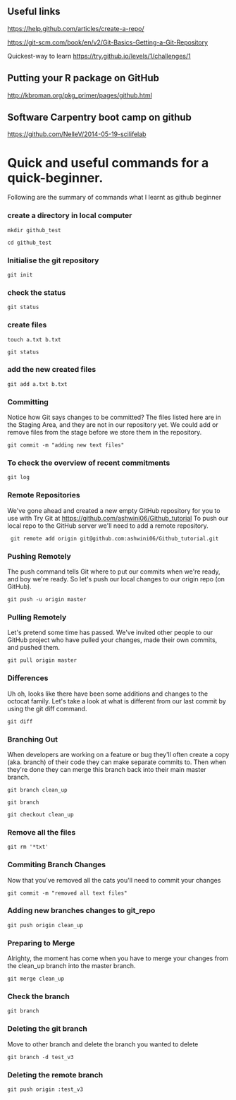 ## Useful links 
https://help.github.com/articles/create-a-repo/

https://git-scm.com/book/en/v2/Git-Basics-Getting-a-Git-Repository

Quickest-way to learn
https://try.github.io/levels/1/challenges/1

## Putting your R package on GitHub

http://kbroman.org/pkg_primer/pages/github.html

## Software Carpentry boot camp on github 
https://github.com/NelleV/2014-05-19-scilifelab

# Quick and useful commands for a quick-beginner.
Following are the summary of commands what I learnt as github beginner


### create a directory in local computer
`mkdir github_test`

`cd github_test`

### Initialise the git repository

`git init`

### check the status

`git status`

### create files

`touch a.txt b.txt`

`git status`

### add the new created files

`git add a.txt b.txt`

### Committing
Notice how Git says changes to be committed? The files listed here are in the Staging Area, and they are not in our repository yet. We could add or remove files from the stage before we store them in the repository.

`git commit -m "adding new text files"`

###  To check the overview of recent commitments
 
`git log`

### Remote Repositories
We've gone ahead and created a new empty GitHub repository for you to use with Try Git at https://github.com/ashwini06/Github_tutorial  To push our local repo to the GitHub server we'll need to add a remote repository.

` git remote add origin git@github.com:ashwini06/Github_tutorial.git`

###  Pushing Remotely
The push command tells Git where to put our commits when we're ready, and boy we're ready. So let's push our local changes to our origin repo (on GitHub).

`git push -u origin master`

###  Pulling Remotely
Let's pretend some time has passed. We've invited other people to our GitHub project who have pulled your changes, made their own commits, and pushed them.

`git pull origin master`

### Differences
Uh oh, looks like there have been some additions and changes to the octocat family. Let's take a look at what is different from our last commit by using the git diff command.

`git diff`

### Branching Out
When developers are working on a feature or bug they'll often create a copy (aka. branch) of their code they can make separate commits to. Then when they're done they can merge this branch back into their main master branch.

`git branch clean_up`

`git branch`

`git checkout clean_up`

### Remove all the files

`git rm '*txt'`

### Commiting Branch Changes
Now that you've removed all the cats you'll need to commit your changes

`git commit -m "removed all text files"`

### Adding new branches changes to git_repo

`git push origin clean_up`

### Preparing to Merge
Alrighty, the moment has come when you have to merge your changes from the clean_up branch into the master branch.

`git merge clean_up`

### Check the branch 

`git branch`

### Deleting the git branch
Move to other branch and delete the branch you wanted to delete

 `git branch -d test_v3`

### Deleting the remote branch

`git push origin :test_v3`



